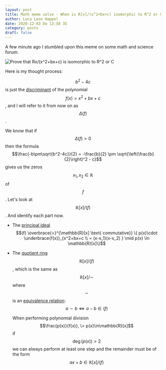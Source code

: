```yaml
---
layout: post
title: Math meme solve - When is R[x]/(x^2+bx+c) isomorphic to R^2 or C
author: Luca Leon Happel
date: 2020-12-03 Do 13:58 35
category: posts
draft: false
---
```


A few minute ago I stumbled upon this meme on some math and science
forum:

![Prove that Rx/(x^2+bx+c) is isomorphic to R^2 or C](https://i.imgur.com/5gUWnRL.png)

Here is my thought process:

$$b^2-4c$$ is just the [discriminant](https://en.wikipedia.org/wiki/Discriminant)
of the polynomial $$f(x) = x^2+bx+c$$, and I will refer to it from now
on as $$\Delta(f)$$.

We know that if $$\Delta(f)>0$$ then the formula
$$\frac{-b\pm\sqrt{b^2-4c}}{2} = -\frac{b}{2} \pm \sqrt{\left(\frac{b}{2}\right)^2 - c}$$
gives us the zeros $$x_1, x_2 \in \mathbb{R}$$ of $$f$$. Let's look
at $$\mathbb{R}[x] / (f)$$. And identify each part now.

- The [principal ideal](https://en.wikipedia.org/wiki/Principal_ideal)
  $$(f) \overbrace{=}^{\mathbb{R}[x] \text{ commutative}} \{ p(x)\cdot \underbrace{f(x)}_{x^2+bx+c \\ = (x-x_1)(x-x_2) } \mid p(x) \in \mathbb{R}[x]\}$$

- The [quotient ring](https://en.wikipedia.org/wiki/Quotient_ring)
  $$\mathbb{R} [x]/(f)$$, which is the same as $$\mathbb{R}[x]/\sim$$ where
  $$\sim$$ is an [equivalence relation](https://en.wikipedia.org/wiki/Equivalence_relation):
  $$a\sim b \Leftrightarrow a-b \in (f)$$

  When performing polynomial division $$\frac{p(x)}{f(x)}, \> p(x)\in\mathbb{R}[x]$$
  if $$\deg(p(x))>2$$ we can always perform at least one step and
  the remainder must be of the form $$ax+b \in \mathbb{R}[x]/(f)$$
